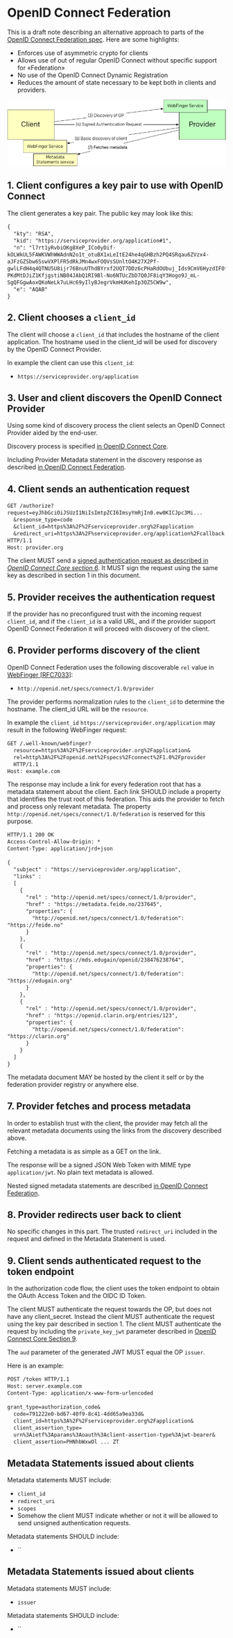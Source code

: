 # OpenID Connect Federation

This is a draft note describing an alternative approach to parts of the [OpenID Connect Federation spec](http://openid.net/specs/openid-connect-federation-1_0.html). Here are some highlights:

* Enforces use of asymmetric crypto for clients
* Allows use of out of regular OpenID Connect without specific support for «Federation»
* No use of the OpenID Connect Dynamic Registration
* Reduces the amount of state necessary to be kept both in clients and providers.


![](./img/overview.png)


## 1. Client configures a key pair to use with OpenID Connect

The client generates a key pair. The public key may look like this:

```
{
  "kty": "RSA",
  "kid": "https://serviceprovider.org/application#1",
  "n": "l7rt1yRvbiOKg8XeP_ICo0yDif-kOLWkUL5FAWKVWhWWAdnN2o1t_otuBX1xLeItE24he4qGHBzh2PQ4SRqau6ZVzx4-aJFzGZSbw6SswVXPlFR5dRkJMn4wxFOOVsSUnltO4K27X2Pf-gwlLFdH4q4QTNU5U8ijr76BnuUThdBYrxf2UQT7DDz6cPHaRdOUbuj_Ids9CmV6HyzdIFOfBx7DKS8o2fqH9Fa6-PKdMtDJiZ1KfjgstiNB04JAbQ1RI9Bl-No6NTUcZbD7Q0JF8iqY3Hogo9J_mL-SgQFGgwAoxQKoNeLk7uLHc69yIlyBJegrVkmHUKehIp3OZ5CW9w",
  "e": "AQAB"
}
```

## 2. Client chooses a `client_id`

The client will choose a `client_id` that includes the hostname of the client application. The hostname used in the client_id will be used for discovery by the OpenID Connect Provider.

In example the client can use this `client_id`:

* `https://serviceprovider.org/application`



## 3. User and client discovers the OpenID Connect Provider

Using some kind of discovery process the client selects an OpenID Connect Provider aided by the end-user.

Discovery process is specified [in OpenID Connect Core](http://openid.net/specs/openid-connect-core-1_0.html).

Including Provider Metadata statement in the discovery response as described [in OpenID Connect Federation](http://openid.net/specs/openid-connect-federation-1_0.html).


## 4. Client sends an authentication request


```
GET /authorize?request=eyJhbGciOiJSUzI1NiIsImtpZCI6ImsyYmRjIn0.ew0KICJpc3Mi...
  &response_type=code
  &client_id=https%3A%2F%2Fserviceprovider.org%2Fapplication
  &redirect_uri=https%3A%2F%serviceprovider.org/application%2Fcallback HTTP/1.1
Host: provider.org
```

The client MUST send a [signed authentication request as described in *OpenID Connect Core section 6*](http://openid.net/specs/openid-connect-core-1_0.html#JWTRequests). It MUST sign the request using the same key as described in section 1 in this document.


## 5. Provider receives the authentication request

If the provider has no preconfigured trust with the incoming request `client_id`, and if the `client_id` is a valid URL, and if the provider support OpenID Connect Federation it will proceed with discovery of the client.

## 6. Provider performs discovery of the client


OpenID Connect Federation uses the following discoverable `rel` value in [WebFinger [RFC7033]](https://tools.ietf.org/html/rfc7033):

* `http://openid.net/specs/connect/1.0/provider`

The provider performs normalization rules to the `client_id` to determine the hostname. The client_id URL will be the `resource`.

In example the `client_id` `https://serviceprovider.org/application` may result in the following WebFinger request:

```
GET /.well-known/webfinger?
  resource=https%3A%2F%2Fserviceprovider.org%2Fapplication&
  rel=http%3A%2F%2Fopenid.net%2Fspecs%2Fconnect%2F1.0%2Fprovider
  HTTP/1.1
Host: example.com
```

The response may include a link for every federation root that has a metadata statement about the client. Each link SHOULD include a property that identifies the trust root of this federation. This aids the provider to fetch and process only relevant metadata. The property `http://openid.net/specs/connect/1.0/federation` is reserved for this purpose.


```
HTTP/1.1 200 OK
Access-Control-Allow-Origin: *
Content-Type: application/jrd+json

{
  "subject" : "https://serviceprovider.org/application",
  "links" :
  [
    {
      "rel" : "http://openid.net/specs/connect/1.0/provider",
      "href" : "https://metadata.feide.no/237645",
      "properties": {
        "http://openid.net/specs/connect/1.0/federation": "https://feide.no"
      }
    },
    {
      "rel" : "http://openid.net/specs/connect/1.0/provider",
      "href" : "https://mds.edugain/openid/238476238764",
      "properties": {
        "http://openid.net/specs/connect/1.0/federation": "https://edugain.org"
      }
    },
    {
      "rel" : "http://openid.net/specs/connect/1.0/provider",
      "href" : "https://openid.clarin.org/entries/123",
      "properties": {
        "http://openid.net/specs/connect/1.0/federation": "https://clarin.org"
      }
    }
  ]
}
```

The metadata document MAY be hosted by the client it self or by the federation provider registry or anywhere else.


## 7. Provider fetches and process metadata

In order to establish trust with the client, the provider may fetch all the relevant metadata documents using the links from the discovery described above.

Fetching a metadata is as simple as a GET on the link.

The response will be a signed JSON Web Token with MIME type `application/jwt`. No plain text metadata is allowed.

Nested signed metadata statements are described [in OpenID Connect Federation](http://openid.net/specs/openid-connect-federation-1_0.html).


## 8. Provider redirects user back to client

No specific changes in this part. The trusted `redirect_uri` included in the request and defined in the Metadata Statement is used.

## 9. Client sends authenticated request to the token endpoint

In the authorization code flow, the client uses the token endpoint to obtain the OAuth Access Token and the OIDC ID Token.

The client MUST authenticate the request towards the OP, but does not have any client_secret. Instead the client MUST authenticate the request using the key pair described in section 1. The client MUST authenticate the request by including the `private_key_jwt` parameter described in [OpenID Connect Core Section 9](http://openid.net/specs/openid-connect-core-1_0.html#ClientAuthentication).

The `aud` parameter of the generated JWT MUST equal the OP `issuer`.


Here is an example:

```
POST /token HTTP/1.1
Host: server.example.com
Content-Type: application/x-www-form-urlencoded

grant_type=authorization_code&
  code=791222e0-bd67-40f9-8c41-4dd65a9ea33d&
  client_id=https%3A%2F%2Fserviceprovider.org%2Fapplication&
  client_assertion_type=
  urn%3Aietf%3Aparams%3Aoauth%3Aclient-assertion-type%3Ajwt-bearer&
  client_assertion=PHNhbWxwOl ... ZT
```



## Metadata Statements issued about clients


Metadata statements MUST include:

* `client_id`
* `redirect_uri`
* `scopes`
* Somehow the client MUST indicate whether or not it will be allowed to send unsigned authentication requests.


Metadata statements SHOULD include:

* ``




## Metadata Statements issued about clients

Metadata statements MUST include:

* `issuer`

Metadata statements SHOULD include:

* ``

